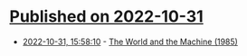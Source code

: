 # [Published on 2022-10-31](index.md)

* [2022-10-31, 15:58:10](https://lobste.rs/s/eg1sk1/world_machine_1985) - [The World and the Machine (1985)](http://mcs.open.ac.uk/mj665/icse17kn.pdf)
